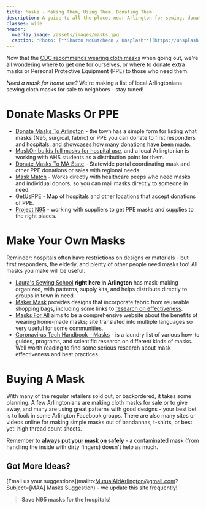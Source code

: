 ```yaml
---
title: Masks - Making Them, Using Them, Donating Them
description: A guide to all the places near Arlington for sewing, donating, wearing, or getting masks and PPE.
classes: wide
header:
  overlay_image: /assets/images/masks.jpg
  caption: "Photo: [**Sharon McCutcheon / Unsplash**](https://unsplash.com/photos/bEDh-PxXZ0c)"
---
```


Now that the [CDC recommends wearing cloth masks](https://www.cdc.gov/coronavirus/2019-ncov/prevent-getting-sick/cloth-face-cover.html) when going out, we're all wondering where to get one for ourselves, or where to donate extra masks or Personal Protective Equipment (PPE) to those who need them.

_Need a mask for home use?_ We're making a list of local Arlingtonians sewing cloth masks for sale to neighbors - stay tuned! 

# Donate Masks Or PPE

- [Donate Masks To Arlington](https://www.arlingtonma.gov/departments/health-human-services/health-department/coronavirus-information/donate-personal-protective-equipment) - the town has a simple form for listing what masks (N95, surgical, fabric) or PPE you can donate to first responders and hospitals, and [showcases how many donations have been made](https://datastudio.google.com/u/0/reporting/c8d77b51-3ddb-4b48-8158-5061f8fc3f13/page/cyCKB).
- [MaskOn builds full masks for hospital use](https://maskson.org), and a local Arlingtonian is working with AHS students as a distribution point for them.
- [Donate Masks To MA State](mass.gov/covid-ppxy) - Statewide portal coordinating mask and other PPE donations or sales with regional needs.
- [Mask Match](https://www.mask-match.com/) - Works directly with healthcare peeps who need masks and individual donors, so you can mail masks directly to someone in need.
- [GetUsPPE](https://getusppe.org/give/) - Map of hospitals and other locations that accept donations of PPE.
- [Project N95](https://www.projectn95.org/) - working with suppliers to get PPE masks and supplies to the right places.

# Make Your Own Masks

Reminder: hospitals often have restrictions on designs or materials - but first responders, the elderly, and plenty of other people need masks too!  All masks you make will be useful.

- [Laura's Sewing School](https://www.laurassewingschool.com/) **right here in Arlington** has mask-making organized, with patterns, supply kits, and helps distribute directly to groups in town in need.
- [Maker Mask](https://makermask.org/) provides designs that incorporate fabric from reuseable shopping bags, including some links to [research on effectiveness](https://makermask.org/background/).
- [Masks For All](https://masks4all.co/) aims to be a comprehensive website about the benefits of wearing home-made masks; site translated into multiple languages so very useful for some communities.
- [Coronavirus Tech Handbook - Masks](https://coronavirustechhandbook.com/masks) - is a laundry list of various how-to guides, programs, and scientific research on different kinds of masks.  Well worth reading to find some serious research about mask effectiveness and best practices.

# Buying A Mask

With many of the regular retailers sold out, or backordered, it takes some planning.  A few Arlingtonians are making cloth masks for sale or to give away, and many are using great patterns with good designs - your best bet is to look in some Arlington Facebook groups.  There are also many sites or videos online for making simple masks out of bandannas, t-shirts, or best yet: high thread count sheets.

Remember to [**always put your mask on safely**](https://www.sfcdcp.org/communicable-disease/healthy-habits/how-to-put-on-and-remove-a-face-mask/) - a contaminated mask (from handling the inside with dirty fingers) doesn't help as much.

## Got More Ideas?

[Email us your suggestions](mailto:MutualAidArlington@gmail.com?Subject=[MAA] Masks Suggestion) - we update this site frequently!

> **Save N95 masks for the hospitals!** <span style="color: #00ccff"><i class="fa fa-head-side-mask"></i></span>